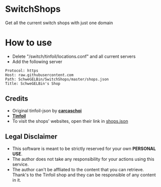 # SwitchShops
Get all the current switch shops with just one domain

# How to use
- Delete "/switch/tinfoil/locations.conf" and all current servers
- Add the following server

```
Protocol: https
Host: raw.githubusercontent.com
Path: SchweGELBin/SwitchShops/master/shops.json
Title: SchweGELBin's Shop
```

## Credits
- Original tinfoil-json by **[carcaschoi](https://github.com/carcaschoi/tinfoil-json)**
- **[Tinfoil](https://tinfoil.io/)**
- To visit the shops' websites, open their link in [shops.json](https://raw.githubusercontent.com/SchweGELBin/SwitchShops/master/shops.json)

## Legal Disclaimer 
- This software is meant to be strictly reserved for your own **PERSONAL USE**. 
- The author does not take any responsibility for your actions using this service.
- The author can't be affliated to the content that you can retrieve. Thank's to the Tinfoil shop and they can be responsible of any content in it.
